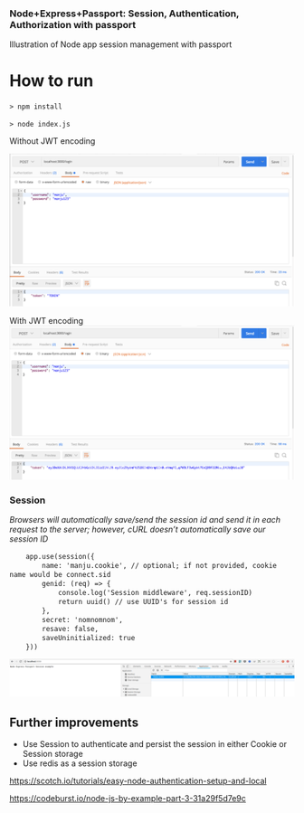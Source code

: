 ### Node+Express+Passport: Session, Authentication, Authorization with passport

Illustration of Node app session management with passport

# How to run

`> npm install`

`> node index.js`

Without JWT encoding

<img src="https://github.com/manju16832003/node-express-session-passport/blob/master/images/postman.png?raw=true"/>

With JWT encoding
<img src="https://github.com/manju16832003/node-express-session-passport/blob/master/images/postman-jwt.png?raw=true"/>

### Session

*Browsers will automatically save/send the session id and send it in each request to the server; however, cURL doesn’t automatically save our session ID*

```
    app.use(session({
        name: 'manju.cookie', // optional; if not provided, cookie name would be connect.sid
        genid: (req) => {
            console.log('Session middleware', req.sessionID)
            return uuid() // use UUID's for session id
        },
        secret: 'nomnomnom',
        resave: false,
        saveUninitialized: true
    }))
```

<img src="https://github.com/manju16832003/node-express-session-passport/blob/master/images/session.png?raw=true"/>

## Further improvements

- Use Session to authenticate and persist the session in either Cookie or Session storage
- Use redis as a session storage

https://scotch.io/tutorials/easy-node-authentication-setup-and-local

https://codeburst.io/node-js-by-example-part-3-31a29f5d7e9c
